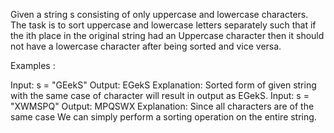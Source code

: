 Given a string s consisting of only uppercase and lowercase characters. The task is to sort uppercase and lowercase letters separately such that if the ith place in the original string had an Uppercase character then it should not have a lowercase character after being sorted and vice versa.

Examples :

Input: s = "GEekS"
Output: EGekS
Explanation: Sorted form of given string with the same case of character will result in output as EGekS.
Input: s = "XWMSPQ"
Output: MPQSWX
Explanation: Since all characters are of the same case We can simply perform a sorting operation on the entire string.
